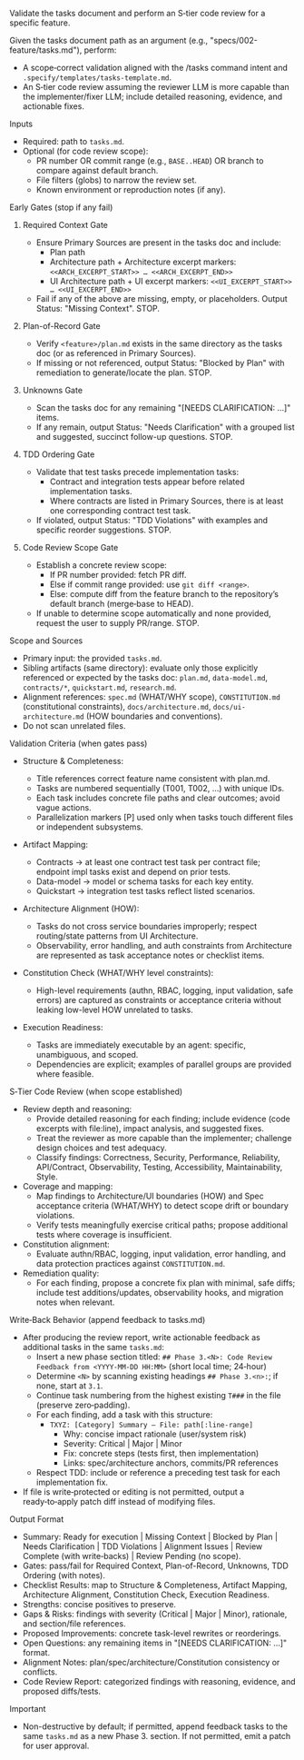 Validate the tasks document and perform an S‑tier code review for a specific feature.

Given the tasks document path as an argument (e.g., "specs/002-feature/tasks.md"), perform:
- A scope‑correct validation aligned with the /tasks command intent and `.specify/templates/tasks-template.md`.
- An S‑tier code review assuming the reviewer LLM is more capable than the implementer/fixer LLM; include detailed reasoning, evidence, and actionable fixes.

Inputs
- Required: path to `tasks.md`.
- Optional (for code review scope):
  - PR number OR commit range (e.g., `BASE..HEAD`) OR branch to compare against default branch.
  - File filters (globs) to narrow the review set.
  - Known environment or reproduction notes (if any).

Early Gates (stop if any fail)
1) Required Context Gate
   - Ensure Primary Sources are present in the tasks doc and include:
     - Plan path
     - Architecture path + Architecture excerpt markers: `<<ARCH_EXCERPT_START>> … <<ARCH_EXCERPT_END>>`
     - UI Architecture path + UI excerpt markers: `<<UI_EXCERPT_START>> … <<UI_EXCERPT_END>>`
   - Fail if any of the above are missing, empty, or placeholders. Output Status: "Missing Context". STOP.

2) Plan-of-Record Gate
   - Verify `<feature>/plan.md` exists in the same directory as the tasks doc (or as referenced in Primary Sources).
   - If missing or not referenced, output Status: "Blocked by Plan" with remediation to generate/locate the plan. STOP.

3) Unknowns Gate
   - Scan the tasks doc for any remaining "[NEEDS CLARIFICATION: …]" items.
   - If any remain, output Status: "Needs Clarification" with a grouped list and suggested, succinct follow-up questions. STOP.

4) TDD Ordering Gate
   - Validate that test tasks precede implementation tasks:
     - Contract and integration tests appear before related implementation tasks.
     - Where contracts are listed in Primary Sources, there is at least one corresponding contract test task.
   - If violated, output Status: "TDD Violations" with examples and specific reorder suggestions. STOP.

5) Code Review Scope Gate
   - Establish a concrete review scope:
     - If PR number provided: fetch PR diff.
     - Else if commit range provided: use `git diff <range>`.
     - Else: compute diff from the feature branch to the repository’s default branch (merge‑base to HEAD).
   - If unable to determine scope automatically and none provided, request the user to supply PR/range. STOP.

Scope and Sources
- Primary input: the provided `tasks.md`.
- Sibling artifacts (same directory): evaluate only those explicitly referenced or expected by the tasks doc: `plan.md`, `data-model.md`, `contracts/*`, `quickstart.md`, `research.md`.
- Alignment references: `spec.md` (WHAT/WHY scope), `CONSTITUTION.md` (constitutional constraints), `docs/architecture.md`, `docs/ui-architecture.md` (HOW boundaries and conventions).
- Do not scan unrelated files.

Validation Criteria (when gates pass)
- Structure & Completeness:
  - Title references correct feature name consistent with plan.md.
  - Tasks are numbered sequentially (T001, T002, …) with unique IDs.
  - Each task includes concrete file paths and clear outcomes; avoid vague actions.
  - Parallelization markers [P] used only when tasks touch different files or independent subsystems.

- Artifact Mapping:
  - Contracts → at least one contract test task per contract file; endpoint impl tasks exist and depend on prior tests.
  - Data-model → model or schema tasks for each key entity.
  - Quickstart → integration test tasks reflect listed scenarios.

- Architecture Alignment (HOW):
  - Tasks do not cross service boundaries improperly; respect routing/state patterns from UI Architecture.
  - Observability, error handling, and auth constraints from Architecture are represented as task acceptance notes or checklist items.

- Constitution Check (WHAT/WHY level constraints):
  - High-level requirements (authn, RBAC, logging, input validation, safe errors) are captured as constraints or acceptance criteria without leaking low-level HOW unrelated to tasks.

- Execution Readiness:
  - Tasks are immediately executable by an agent: specific, unambiguous, and scoped.
  - Dependencies are explicit; examples of parallel groups are provided where feasible.

S‑Tier Code Review (when scope established)
- Review depth and reasoning:
  - Provide detailed reasoning for each finding; include evidence (code excerpts with file:line), impact analysis, and suggested fixes.
  - Treat the reviewer as more capable than the implementer; challenge design choices and test adequacy.
  - Classify findings: Correctness, Security, Performance, Reliability, API/Contract, Observability, Testing, Accessibility, Maintainability, Style.
- Coverage and mapping:
  - Map findings to Architecture/UI boundaries (HOW) and Spec acceptance criteria (WHAT/WHY) to detect scope drift or boundary violations.
  - Verify tests meaningfully exercise critical paths; propose additional tests where coverage is insufficient.
- Constitution alignment:
  - Evaluate authn/RBAC, logging, input validation, error handling, and data protection practices against `CONSTITUTION.md`.
- Remediation quality:
  - For each finding, propose a concrete fix plan with minimal, safe diffs; include test additions/updates, observability hooks, and migration notes when relevant.

Write‑Back Behavior (append feedback to tasks.md)
- After producing the review report, write actionable feedback as additional tasks in the same `tasks.md`:
  - Insert a new phase section titled:
    `## Phase 3.<N>: Code Review Feedback from <YYYY-MM-DD HH:MM>` (short local time; 24‑hour)
  - Determine `<N>` by scanning existing headings `## Phase 3.<n>:`; if none, start at `3.1`.
  - Continue task numbering from the highest existing `T###` in the file (preserve zero‑padding).
  - For each finding, add a task with this structure:
    - `TXYZ: [Category] Summary — File: path[:line-range]`
      - Why: concise impact rationale (user/system risk)
      - Severity: Critical | Major | Minor
      - Fix: concrete steps (tests first, then implementation)
      - Links: spec/architecture anchors, commits/PR references
  - Respect TDD: include or reference a preceding test task for each implementation fix.
- If file is write‑protected or editing is not permitted, output a ready‑to‑apply patch diff instead of modifying files.

Output Format
- Summary: Ready for execution | Missing Context | Blocked by Plan | Needs Clarification | TDD Violations | Alignment Issues | Review Complete (with write‑backs) | Review Pending (no scope).
- Gates: pass/fail for Required Context, Plan-of-Record, Unknowns, TDD Ordering (with notes).
- Checklist Results: map to Structure & Completeness, Artifact Mapping, Architecture Alignment, Constitution Check, Execution Readiness.
- Strengths: concise positives to preserve.
- Gaps & Risks: findings with severity (Critical | Major | Minor), rationale, and section/file references.
- Proposed Improvements: concrete task-level rewrites or reorderings.
- Open Questions: any remaining items in "[NEEDS CLARIFICATION: …]" format.
- Alignment Notes: plan/spec/architecture/Constitution consistency or conflicts.
- Code Review Report: categorized findings with reasoning, evidence, and proposed diffs/tests.

Important
- Non-destructive by default; if permitted, append feedback tasks to the same `tasks.md` as a new Phase 3.<N> section. If not permitted, emit a patch for user approval.
